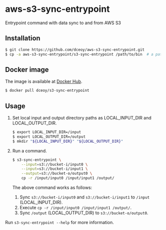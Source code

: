aws-s3-sync-entrypoint
======================

Entrypoint command with data sync to and from AWS S3

Installation
------------

```sh
$ git clone https://github.com/dceoy/aws-s3-sync-entrypoint.git
$ cp -a aws-s3-sync-entrypoint/s3-sync-entrypoint /path/to/bin  # a path in ${PATH}
```

Docker image
------------

The image is available at [Docker Hub](https://hub.docker.com/r/dceoy/s3-sync-entrypoint/).

```sh
$ docker pull dceoy/s3-sync-entrypoint
```

Usage
-----

1.  Set local input and output directory paths as LOCAL_INPUT_DIR and LOCAL_OUTPUT_DIR.

    ```sh
    $ export LOCAL_INPUT_DIR=/input
    $ export LOCAL_OUTPUT_DIR=/output
    $ mkdir "${LOCAL_INPUT_DIR}" "${LOCAL_OUTPUT_DIR}"
    ```

2.  Run a command.

    ```sh
    $ s3-sync-entrypoint \
        --input=s3://bucket-i/input0 \
        --input=s3://bucket-i/input1 \
        --output=s3://bucket-o/output0 \
        cp -r /input/input0 /input/input1 /output/
    ```

    The above command works as follows:
    1.  Sync `s3://bucket-i/input0` and `s3://bucket-i/input1` to `/input` (LOCAL_INPUT_DIR).
    2.  Execute `cp -r /input/input0 /input/input1 /output/`.
    3.  Sync `/output` (LOCAL_OUTPUT_DIR) to `s3://bucket-o/output0`.

Run `s3-sync-entrypoint --help` for more information.
